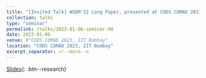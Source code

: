 ```yaml
---
title: "[Invited Talk] WSDM'22 Long Paper, presented at CODS COMAD 2023, IIT Bombay"
collection: talks
type: "seminar"
permalink: /talks/2023-01-06-seminar-08
date: 2023-01-06
venue: #"CODS COMAD 2023, IIT Bombay"
location: "CODS COMAD 2023, IIT Bombay"
excerpt_separator: <!--more-->
---
```


<!--more-->
[Slides](https://docs.google.com/presentation/d/e/2PACX-1vR1rlkZR5sWzucTKmvWSTCG2DGv37DtMgYilka_EyccgbvLSS19QU42MoKNvuuCH2yEmgmoi2SHPNW8/pub?start=true&loop=false&delayms=5000){: .btn--research}

